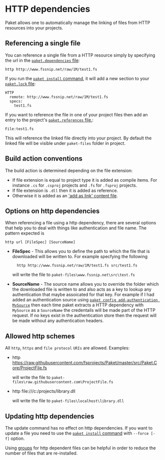 # HTTP dependencies

Paket allows one to automatically manage the linking of files from HTTP resources into your projects.

## Referencing a single file

You can reference a single file from a HTTP resource simply by specifying the url in the [`paket.dependencies` file](dependencies-file.html):

    http http://www.fssnip.net/raw/1M/test1.fs

If you run the [`paket install` command](paket-install.html), it will add a new section to your [`paket.lock` file](lock-file.html):

    HTTP
      remote: http://www.fssnip.net/raw/1M/test1.fs
      specs:
        test1.fs


If you want to reference the file in one of your project files then add an entry to the project's [`paket.references` file.](references-files.html):
    
    File:test1.fs

This will reference the linked file directly into your project.
By default the linked file will be visible under ``paket-files`` folder in project.

## Build action conventions

The build action is determined depending on the file extension:

* If file extension is equal to project type it is added as compile items. For instance `.cs` for `.csproj` projects and `.fs` for `.fsproj` projects.
* If file extension is `.dll` then it is added as reference.
* Otherwise it is added as an ['add as link' content file](https://msdn.microsoft.com/en-us/library/windows/apps/jj714082(v=vs.105).aspx).

## Options on http dependencies

When referencing a file using a http dependency, there are several options that help you to deal with things like authentication and file name. 
The pattern expected is 

	http url [FileSpec] [SourceName]

* **FileSpec** - This allows you to define the path to which the file that is downloaded will be written to. For example specfying the following

		http http://www.fssnip.net/raw/1M/test1.fs src/test1.fs

	will write the file to `paket-files\www.fssnip.net\src\test.fs` 

* **SourceName** - The source name allows you to override the folder which the downloaded file is written to and also acts as a key to lookup any authentication 
that maybe assoicated for that key. For example if I had added an authentication source using [``paket config add-authentication MySource``](commands\config.html)
then each time paket extracts a HTTP dependency with `MySource` as a `SourceName` the credentails will be made part of the HTTP request. If no keys exist in the authentication store
then the request will be made without any authentication headers.

## Allowed http schemes

All `http`, `https` and `file protocol` `URIs` are allowed. Examples:

* http https://raw.githubusercontent.com/fsprojects/Paket/master/src/Paket.Core/ProjectFile.fs

	will write the file to `paket-files\raw.githubusercontent.com\ProjectFile.fs` 

* http file:///c:/projects/library.dll

	will write the file to `paket-files\localhost\library.dll` 

## Updating http dependencies

The update command has no effect on http dependencies. If you want to update a file you need to use the [`paket install` command](paket-install.html) with `--force [-f]` option.

Using [groups](groups.html) for http dependent files can be helpful in order to reduce the number of files that are re-installed.